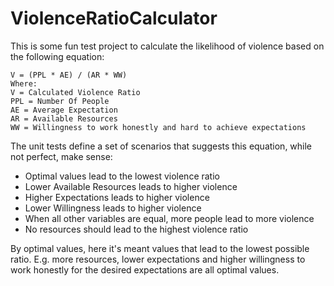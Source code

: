 # ViolenceRatioCalculator
This is some fun test project to calculate the likelihood of violence based on the following equation: 
```
V = (PPL * AE) / (AR * WW)
Where: 
V = Calculated Violence Ratio
PPL = Number Of People
AE = Average Expectation 
AR = Available Resources
WW = Willingness to work honestly and hard to achieve expectations
```

The unit tests define a set of scenarios that suggests this equation, while not perfect, make sense: 

- Optimal values lead to the lowest violence ratio
- Lower Available Resources leads to higher violence
- Higher Expectations leads to higher violence
- Lower Willingness leads to higher violence
- When all other variables are equal, more people lead to more violence
- No resources should lead to the highest violence ratio

By optimal values, here it's meant values that lead to the lowest possible ratio. E.g. more resources, lower expectations and higher willingness to work honestly for the desired expectations are all optimal values. 

